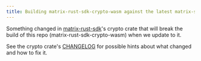```yaml
---
title: Building matrix-rust-sdk-crypto-wasm against the latest matrix-sdk Rust is failing
---
```

Something changed in
[matrix-rust-sdk](https://github.com/matrix-org/matrix-rust-sdk)'s crypto crate
that will break the build of this repo (matrix-rust-sdk-crypto-wasm) when we
update to it.

See the crypto crate's
[CHANGELOG](https://github.com/matrix-org/matrix-rust-sdk/blob/main/crates/matrix-sdk-crypto/CHANGELOG.md)
for possible hints about what changed and how to fix it.
